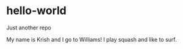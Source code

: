 # hello-world
Just another repo

My name is Krish and I go to Williams! I play squash and like to surf.
